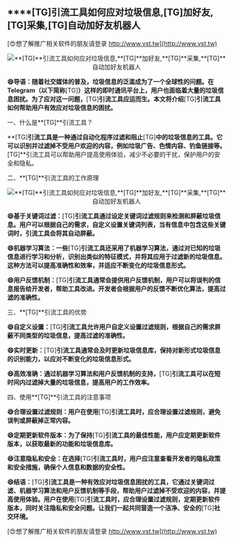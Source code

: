 ## ****[TG]**引流工具如何应对垃圾信息,**[TG]**加好友,**[TG]**采集,**[TG]**自动加好友机器人**

[😍想了解推广相关软件的朋友请登录 http://www.vst.tw](http://www.vst.tw)

 <center><img src="https://vst.tw/MP4/tuiguang/png/1.png" alt="**[TG]**引流工具如何应对垃圾信息,**[TG]**加好友,**[TG]**采集,**[TG]**自动加好友机器人"></center>

**😄导语：随着社交媒体的普及，垃圾信息的泛滥成为了一个全球性的问题。在Telegram（以下简称**[TG]**）这样的即时通讯平台上，用户也面临着大量的垃圾信息困扰。为了应对这一问题，**[TG]**引流工具应运而生。本文将介绍**[TG]**引流工具如何帮助用户有效应对垃圾信息的困扰。**

一、什么是**[TG]**引流工具？

**[TG]**引流工具是一种通过自动化程序过滤和阻止**[TG]**中的垃圾信息的工具。它可以识别并过滤掉不受用户欢迎的内容，例如垃圾广告、色情内容、钓鱼链接等。**[TG]**引流工具可以帮助用户提高使用体验，减少不必要的干扰，保护用户的安全和隐私。

二、**[TG]**引流工具的工作原理

 <center><img src="https://vst.tw/MP4/tuiguang/png/5.png" alt="**[TG]**引流工具如何应对垃圾信息,**[TG]**加好友,**[TG]**采集,**[TG]**自动加好友机器人"></center>

**😄基于关键词过滤：**[TG]**引流工具通过设定关键词过滤规则来检测和屏蔽垃圾信息。用户可以根据自己的需求，自定义设置关键词列表，当有信息中包含这些关键词时，引流工具会将其自动屏蔽。**

**😄机器学习算法：一些**[TG]**引流工具还采用了机器学习算法，通过对已知的垃圾信息进行学习和分析，识别出类似的特征模式，并将其应用于过滤新的垃圾信息。这种方法可以提高准确性和效率，并适应不断变化的垃圾信息形式。**

**😄用户反馈机制：**[TG]**引流工具通常会提供用户反馈机制，用户可以将误判的信息报告给开发者，帮助工具改进。开发者会根据用户的反馈不断优化算法，提高过滤的准确性。**

三、**[TG]**引流工具的优势

**😄自定义设置：**[TG]**引流工具允许用户自定义设置过滤规则，根据自己的需求屏蔽不同类型的垃圾信息，提高过滤的准确性。**

**😄实时更新：**[TG]**引流工具通常会及时更新垃圾信息库，保持对新形式垃圾信息的识别能力，以应对不断变化的垃圾信息形式。**

**😄高效准确：通过机器学习算法和用户反馈机制的支持，**[TG]**引流工具可以在短时间内过滤掉大量的垃圾信息，提高用户的工作效率。**

四、使用**[TG]**引流工具的注意事项

**😄合理设置过滤规则：用户在使用**[TG]**引流工具时，应合理设置过滤规则，避免误判或屏蔽掉正常内容。**

**😄定期更新软件版本：为了保持**[TG]**引流工具的最佳性能，用户应定期更新软件版本，以获取最新的功能和垃圾信息库。**

**😄注意隐私和安全：在选择**[TG]**引流工具时，用户应注意查看开发者的隐私政策和安全措施，确保个人信息和数据的安全性。**

**😄结语：**[TG]**引流工具是一种有效应对垃圾信息困扰的工具，它通过关键词过滤、机器学习算法和用户反馈机制等手段，帮助用户过滤掉不受欢迎的内容，并提高使用体验。用户在使用**[TG]**引流工具时，应合理设置过滤规则，定期更新软件版本，同时关注隐私和安全问题。让我们一起共同营造一个洁净、安全的**[TG]**社交环境。**

[😍想了解推广相关软件的朋友请登录 http://www.vst.tw](http://www.vst.tw)



